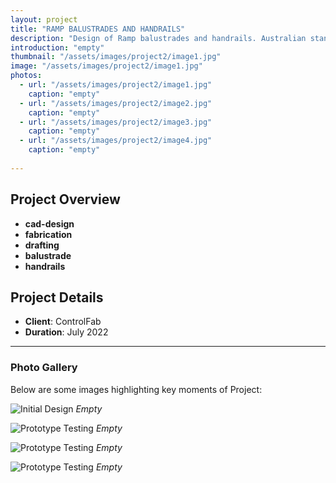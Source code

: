```yaml
---
layout: project
title: "RAMP BALUSTRADES AND HANDRAILS"
description: "Design of Ramp balustrades and handrails. Australian standard 1428.1"
introduction: "empty"
thumbnail: "/assets/images/project2/image1.jpg"
image: "/assets/images/project2/image1.jpg"
photos:
  - url: "/assets/images/project2/image1.jpg"
    caption: "empty"
  - url: "/assets/images/project2/image2.jpg"
    caption: "empty"
  - url: "/assets/images/project2/image3.jpg"
    caption: "empty"
  - url: "/assets/images/project2/image4.jpg"
    caption: "empty"
    
---
```


## Project Overview
- **cad-design**
- **fabrication**
- **drafting**
- **balustrade**
- **handrails**

## Project Details
- **Client**: ControlFab
- **Duration**: July 2022


---

### Photo Gallery
Below are some images highlighting key moments of Project:

![Initial Design](image1.jpg)
*Empty*

![Prototype Testing](image2.jpg)
*Empty*

![Prototype Testing](image3.jpg)
*Empty*

![Prototype Testing](image4.jpg)
*Empty*
